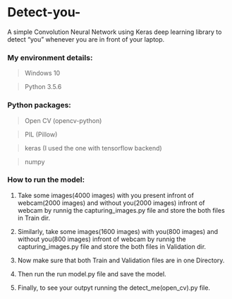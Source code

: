 # Detect-you-
 A simple Convolution Neural Network using Keras deep learning library to detect “you” whenever you are in front of your laptop.
### My environment details:

> Windows 10

> Python 3.5.6


### Python packages:

> Open CV (opencv-python)

> PIL (Pillow)

> keras (I used the one with tensorflow backend)

> numpy

### How to run the model:
1) Take some images(4000 images) with you present infront of webcam(2000 images) and without you(2000 images) infront of webcam by runnig the capturing_images.py file and store the both files in Train dir.

2) Similarly, take some images(1600 images) with you(800 images) and without you(800 images) infront of webcam by runnig the capturing_images.py file and store the both files in Validation dir.

3) Now make sure that both Train and Validation files are in one Directory.

4) Then run the run model.py file and save the model.

5) Finally, to see your outpyt running the detect_me(open_cv).py file.

